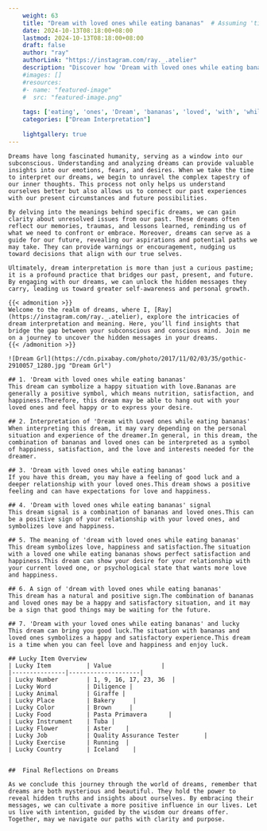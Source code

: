 ```yaml
---
    weight: 63
    title: "Dream with loved ones while eating bananas"  # Assuming 'title' column exists
    date: 2024-10-13T08:18:00+08:00
    lastmod: 2024-10-13T08:18:00+08:00
    draft: false
    author: "ray"
    authorLink: "https://instagram.com/ray._.atelier"
    description: "Discover how 'Dream with loved ones while eating bananas' can interpret your future and uncover its significant meanings in your life."
    #images: []
    #resources:
    #- name: "featured-image"
    #  src: "featured-image.png"
    
    tags: ['eating', 'ones', 'Dream', 'bananas', 'loved', 'with', 'while']
    categories: ["Dream Interpretation"]
    
    lightgallery: true
---
```

    
    Dreams have long fascinated humanity, serving as a window into our subconscious. Understanding and analyzing dreams can provide valuable insights into our emotions, fears, and desires. When we take the time to interpret our dreams, we begin to unravel the complex tapestry of our inner thoughts. This process not only helps us understand ourselves better but also allows us to connect our past experiences with our present circumstances and future possibilities.
    
    By delving into the meanings behind specific dreams, we can gain clarity about unresolved issues from our past. These dreams often reflect our memories, traumas, and lessons learned, reminding us of what we need to confront or embrace. Moreover, dreams can serve as a guide for our future, revealing our aspirations and potential paths we may take. They can provide warnings or encouragement, nudging us toward decisions that align with our true selves.
    
    Ultimately, dream interpretation is more than just a curious pastime; it is a profound practice that bridges our past, present, and future. By engaging with our dreams, we can unlock the hidden messages they carry, leading us toward greater self-awareness and personal growth.
    
    {{< admonition >}}
    Welcome to the realm of dreams, where I, [Ray](https://instagram.com/ray._.atelier), explore the intricacies of dream interpretation and meaning. Here, you’ll find insights that bridge the gap between your subconscious and conscious mind. Join me on a journey to uncover the hidden messages in your dreams.
    {{< /admonition >}}
    
    ![Dream Grl](https://cdn.pixabay.com/photo/2017/11/02/03/35/gothic-2910057_1280.jpg "Dream Grl")
    
    ## 1. 'Dream with loved ones while eating bananas'
    This dream can symbolize a happy situation with love.Bananas are generally a positive symbol, which means nutrition, satisfaction, and happiness.Therefore, this dream may be able to hang out with your loved ones and feel happy or to express your desire.
    
    ## 2. Interpretation of 'Dream with Loved ones while eating bananas'
    When interpreting this dream, it may vary depending on the personal situation and experience of the dreamer.In general, in this dream, the combination of bananas and loved ones can be interpreted as a symbol of happiness, satisfaction, and the love and interests needed for the dreamer.
    
    ## 3. 'Dream with loved ones while eating bananas'
    If you have this dream, you may have a feeling of good luck and a deeper relationship with your loved ones.This dream shows a positive feeling and can have expectations for love and happiness.
    
    ## 4. 'Dream with loved ones while eating bananas' signal
    This dream signal is a combination of bananas and loved ones.This can be a positive sign of your relationship with your loved ones, and symbolizes love and happiness.
    
    ## 5. The meaning of 'dream with loved ones while eating bananas'
    This dream symbolizes love, happiness and satisfaction.The situation with a loved one while eating bananas shows perfect satisfaction and happiness.This dream can show your desire for your relationship with your current loved one, or psychological state that wants more love and happiness.
    
    ## 6. A sign of 'dream with loved ones while eating bananas'
    This dream has a natural and positive sign.The combination of bananas and loved ones may be a happy and satisfactory situation, and it may be a sign that good things may be waiting for the future.
    
    ## 7. 'Dream with your loved ones while eating bananas' and lucky
    This dream can bring you good luck.The situation with bananas and loved ones symbolizes a happy and satisfactory experience.This dream is a time when you can feel love and happiness and enjoy luck.
    
    ## Lucky Item Overview
    | Lucky Item          | Value              |
    |---------------|--------------------|
    | Lucky Number        | 1, 9, 16, 17, 23, 36  |
    | Lucky Word          | Diligence |
    | Lucky Animal        | Giraffe |
    | Lucky Place         | Bakery     |
    | Lucky Color         | Brown     |
    | Lucky Food          | Pasta Primavera      |
    | Lucky Instrument    | Tuba |
    | Lucky Flower        | Aster    |
    | Lucky Job           | Quality Assurance Tester       |
    | Lucky Exercise      | Running  |
    | Lucky Country       | Iceland    |
    
    
    ##  Final Reflections on Dreams
    
    As we conclude this journey through the world of dreams, remember that dreams are both mysterious and beautiful. They hold the power to reveal hidden truths and insights about ourselves. By embracing their messages, we can cultivate a more positive influence in our lives. Let us live with intention, guided by the wisdom our dreams offer. Together, may we navigate our paths with clarity and purpose.
    